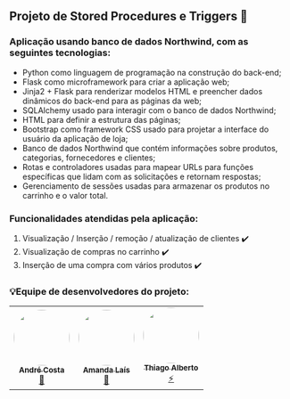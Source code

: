 ## Projeto de Stored Procedures e Triggers 🔖

### Aplicação usando banco de dados Northwind, com as seguintes tecnologias:
- Python como linguagem de programação na construção do back-end;
- Flask como microframework para criar a aplicação web;
- Jinja2 + Flask para renderizar modelos HTML e preencher dados dinâmicos do back-end para as páginas da web;
- SQLAlchemy usado para interagir com o banco de dados Northwind;
- HTML para definir a estrutura das páginas;
- Bootstrap como framework CSS usado para projetar a interface do usuário da aplicação de loja;
- Banco de dados Northwind que contém informações sobre produtos, categorias, fornecedores e clientes;
- Rotas e controladores usadas para mapear URLs para funções específicas que lidam com as solicitações e retornam respostas;
- Gerenciamento de sessões usadas para armazenar os produtos no carrinho e o valor total.

### Funcionalidades atendidas pela aplicação:

1. Visualização / Inserção / remoção / atualização de clientes ✔️
2. Visualização de compras no carrinho ✔️
3. Inserção de uma compra com vários produtos ✔️

### 💡Equipe de desenvolvedores do projeto:
<table>
  <tr>
    <td align="center"><a href="https://github.com/andrecosta20"><img style="border-radius: 50%;" src="https://github.com/amndalsr/Grafos/assets/72527935/c91f5126-8b8e-418e-87f8-fbb169b4e249" width="100px;" alt=""/><br /><sub><b>André Costa</b></sub></a><br /><a href="https://github.com/andrecosta20">🚀</a></td>
    <td align="center"><a href="https://github.com/amndalsr"><img style="border-radius: 50%;" src="https://github.com/amndalsr/Grafos/assets/72527935/2bb86281-c1cf-4322-a04c-3864c8b94d74" width="100px;" alt=""/><br /><sub><b>Amanda Laís</b></sub></a><br /><a href="https://github.com/amndalsr">🌸</a></td>
    <td align="center"><a href="https://github.com/Thiago1alberto"><img style="border-radius: 50%;" src="https://github.com/amndalsr/Grafos/assets/72527935/3102098b-eb98-4ae0-8792-82ffdd9d48f1" width="100px;" alt=""/><br /><sub><b>Thiago Alberto</b></sub></a><br /><a href="https://github.com/Thiago1alberto">⚡</a></td>
  </tr>
</table>
